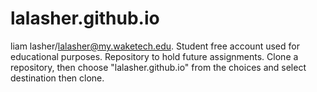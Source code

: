 # lalasher.github.io
liam lasher/lalasher@my.waketech.edu.
Student free account used for educational purposes.
Repository to hold future assignments.
Clone a repository, then choose "lalasher.github.io" from the choices and select destination then clone.
